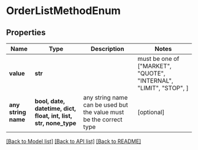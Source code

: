 # OrderListMethodEnum


## Properties
Name | Type | Description | Notes
------------ | ------------- | ------------- | -------------
**value** | **str** |  |  must be one of ["MARKET", "QUOTE", "INTERNAL", "LIMIT", "STOP", ]
**any string name** | **bool, date, datetime, dict, float, int, list, str, none_type** | any string name can be used but the value must be the correct type | [optional]

[[Back to Model list]](../README.md#documentation-for-models) [[Back to API list]](../README.md#documentation-for-api-endpoints) [[Back to README]](../README.md)



